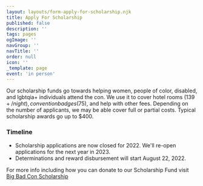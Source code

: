 ```yaml
---
layout: layouts/form-apply-for-scholarship.njk
title: Apply For Scholarship
published: false
description: ''
tags: pages
ogImage: ''
navGroup: ''
navTitle: ''
order: null
icon: ''
_template: page
event: 'in person'
---
```


Our scholarship funds go towards helping women, people of color, disabled, and lgbtqia+ individuals attend the con. We use it to cover hotel rooms ($139+/night), convention badges ($75), and help with other fees. Depending on the number of applicants, we may be able cover full or partial costs. Typical scholarship awards go up to $400.

### Timeline

* Scholarship applications are now closed for 2022. We'll re-open applications for the next year in 2023.
* Determinations and reward disbursement will start August 22, 2022.

For more info including how you can donate to our Scholarship Fund visit [Big Bad Con Scholarship](/big-bad-con-scholarship)
